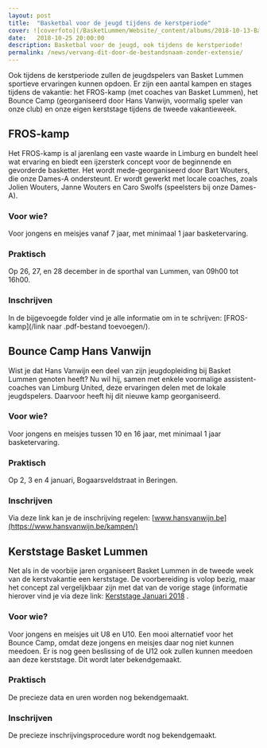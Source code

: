 ```yaml
---
layout: post
title:  "Basketbal voor de jeugd tijdens de kerstperiode"
cover: ![coverfoto](/BasketLummen/Website/_content/albums/2018-10-13-Basket-Lummen-DSEA-Sint-Katelijne-Waver-DSEA/_thumbnails/IMG_6412.png)
date:   2018-10-25 20:00:00
description: Basketbal voor de jeugd, ook tijdens de kerstperiode!
permalink: /news/vervang-dit-door-de-bestandsnaam-zonder-extensie/
---
```


Ook tijdens de kerstperiode zullen de jeugdspelers van Basket Lummen sportieve ervaringen kunnen opdoen. Er zijn een aantal kampen en stages tijdens de vakantie: het FROS-kamp (met coaches van Basket Lummen), het Bounce Camp (georganiseerd door Hans Vanwijn, voormalig speler van onze club) en onze eigen kerststage tijdens de tweede vakantieweek. 

## FROS-kamp

Het FROS-kamp is al jarenlang een vaste waarde in Limburg en bundelt heel wat ervaring en biedt een ijzersterk concept voor de beginnende en gevorderde basketter. Het wordt mede-georganiseerd door Bart Wouters, die onze Dames-A ondersteunt. Er wordt gewerkt met locale coaches, zoals Jolien Wouters, Janne Wouters en Caro Swolfs (speelsters bij onze Dames-A).

### Voor wie?
Voor jongens en meisjes vanaf 7 jaar, met minimaal 1 jaar basketervaring.

### Praktisch
Op 26, 27, en 28 december in de sporthal van Lummen, van 09h00 tot 16h00.

### Inschrijven
In de bijgevoegde folder vind je alle informatie om in te schrijven: [FROS-kamp](/link naar .pdf-bestand toevoegen/).

## Bounce Camp Hans Vanwijn

Wist je dat Hans Vanwijn een deel van zijn jeugdopleiding bij Basket Lummen genoten heeft? Nu wil hij, samen met enkele voormalige assistent-coaches van Limburg United, deze ervaringen delen met de lokale jeugdspelers. Daarvoor heeft hij dit nieuwe kamp georganiseerd.

### Voor wie?
Voor jongens en meisjes tussen 10 en 16 jaar, met minimaal 1 jaar basketervaring.

### Praktisch
Op 2, 3 en 4 januari, Bogaarsveldstraat in Beringen.

### Inschrijven
Via deze link kan je de inschrijving regelen: [www.hansvanwijn.be](https://www.hansvanwijn.be/kampen/)

## Kerststage Basket Lummen

Net als in de voorbije jaren organiseert Basket Lummen in de tweede week van de kerstvakantie een kerststage. De voorbereiding is volop bezig, maar het concept zal vergelijkbaar zijn met dat van de vorige stage (informatie hierover vind je via deze link: [Kerststage Januari 2018](http://www.basketlummen.be/news/2017-12-07-kerststage/) .

### Voor wie?
Voor jongens en meisjes uit U8 en U10. Een mooi alternatief voor het Bounce Camp, omdat deze jongens en meisjes daar nog niet kunnen meedoen. Er is nog geen beslissing of de U12 ook zullen kunnen meedoen aan deze kerststage. Dit wordt later bekendgemaakt.

### Praktisch
De precieze data en uren worden nog bekendgemaakt.

### Inschrijven
De precieze inschrijvingsprocedure wordt nog bekendgemaakt.

